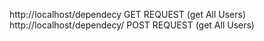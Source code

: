 http://localhost/dependecy GET REQUEST (get All Users)
http://localhost/dependecy/ POST REQUEST (get All Users) 
